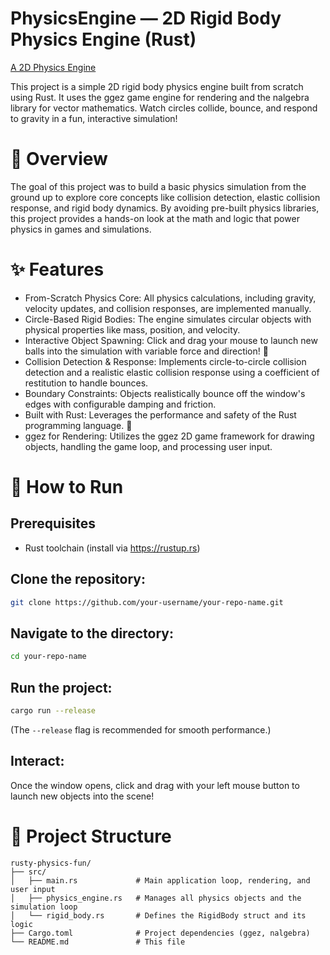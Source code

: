 # PhysicsEngine — 2D Rigid Body Physics Engine (Rust)

[A 2D Physics Engine](https://gwmanthorp.github.io/rigid_body_physics_engine/)

This project is a simple 2D rigid body physics engine built from scratch using Rust. It uses the ggez game engine for rendering and the nalgebra library for vector mathematics. Watch circles collide, bounce, and respond to gravity in a fun, interactive simulation!

# 🎯 Overview

The goal of this project was to build a basic physics simulation from the ground up to explore core concepts like collision detection, elastic collision response, and rigid body dynamics. By avoiding pre-built physics libraries, this project provides a hands-on look at the math and logic that power physics in games and simulations.

# ✨ Features

- From-Scratch Physics Core: All physics calculations, including gravity, velocity updates, and collision responses, are implemented manually.
- Circle-Based Rigid Bodies: The engine simulates circular objects with physical properties like mass, position, and velocity.
- Interactive Object Spawning: Click and drag your mouse to launch new balls into the simulation with variable force and direction! 🎯
- Collision Detection & Response: Implements circle-to-circle collision detection and a realistic elastic collision response using a coefficient of restitution to handle bounces.
- Boundary Constraints: Objects realistically bounce off the window's edges with configurable damping and friction.
- Built with Rust: Leverages the performance and safety of the Rust programming language. 🦀
- ggez for Rendering: Utilizes the ggez 2D game framework for drawing objects, handling the game loop, and processing user input.

# 🚀 How to Run

## Prerequisites

- Rust toolchain (install via https://rustup.rs)

## Clone the repository:

```bash
git clone https://github.com/your-username/your-repo-name.git
```

## Navigate to the directory:

```bash
cd your-repo-name
```

## Run the project:

```bash
cargo run --release
```

(The `--release` flag is recommended for smooth performance.)

## Interact:

Once the window opens, click and drag with your left mouse button to launch new objects into the scene!

# 📁 Project Structure

```
rusty-physics-fun/
├── src/
│   ├── main.rs             # Main application loop, rendering, and user input
│   ├── physics_engine.rs   # Manages all physics objects and the simulation loop
│   └── rigid_body.rs       # Defines the RigidBody struct and its logic
├── Cargo.toml              # Project dependencies (ggez, nalgebra)
└── README.md               # This file
```
